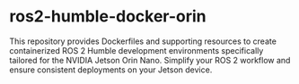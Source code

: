 # ros2-humble-docker-orin
This repository provides Dockerfiles and supporting resources to create containerized ROS 2 Humble development environments specifically tailored for the NVIDIA Jetson Orin Nano. Simplify your ROS 2 workflow and ensure consistent deployments on your Jetson device.
